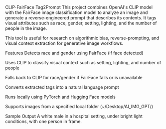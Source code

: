 CLIP-FairFace Tag2Prompt
This project combines OpenAI's CLIP model with the FairFace image classification model to analyze an image and generate a reverse-engineered prompt that describes its contents. It tags visual attributes such as race, gender, setting, lighting, and the number of people in the image.

This tool is useful for research on algorithmic bias, reverse-prompting, and visual context extraction for generative image workflows.

Features
Detects race and gender using FairFace (if face detected)

Uses CLIP to classify visual context such as setting, lighting, and number of people

Falls back to CLIP for race/gender if FairFace fails or is unavailable

Converts extracted tags into a natural language prompt

Runs locally using PyTorch and Hugging Face models

Supports images from a specified local folder (~/Desktop/AI_IMG_GPT/)

Sample Output
A white male in a hospital setting, under bright light conditions, with one person in frame.

